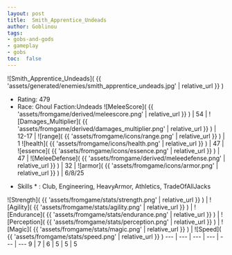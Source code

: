 ```yaml
---
layout: post
title:  Smith_Apprentice_Undeads
author: Goblinou
tags:
- gobs-and-gods
- gameplay
- gobs
toc:  false
---
```


![Smith_Apprentice_Undeads]( {{ 'assets/generated/enemies/smith_apprentice_undeads.jpg' | relative_url }} )
- Rating: 479
- Race: Ghoul  Faction:Undeads
![MeleeScore]( {{ 'assets/fromgame/derived/meleescore.png' | relative_url }} ) | 54 | ![Damages_Multiplier]( {{ 'assets/fromgame/derived/damages_multiplier.png' | relative_url }} ) | 12-17 | ![range]( {{ 'assets/fromgame/icons/range.png' | relative_url }} ) | 1
![health]( {{ 'assets/fromgame/icons/health.png' | relative_url }} ) | 47 | ![essence]( {{ 'assets/fromgame/icons/essence.png' | relative_url }} ) | 47 | ![MeleeDefense]( {{ 'assets/fromgame/derived/meleedefense.png' | relative_url }} ) | 32 | ![armor]( {{ 'assets/fromgame/icons/armor.png' | relative_url }} ) | 6/8/25
* Skills * : Club, Engineering, HeavyArmor, Athletics, TradeOfAllJacks

![Strength]( {{ 'assets/fromgame/stats/strength.png' | relative_url }} ) | ![Agility]( {{ 'assets/fromgame/stats/agility.png' | relative_url }} ) | ![Endurance]( {{ 'assets/fromgame/stats/endurance.png' | relative_url }} ) | ![Perception]( {{ 'assets/fromgame/stats/perception.png' | relative_url }} ) | ![Magic]( {{ 'assets/fromgame/stats/magic.png' | relative_url }} ) | ![Speed]( {{ 'assets/fromgame/stats/speed.png' | relative_url }} )
--- | --- | --- | --- | --- | ---
9 | 7 | 6 | 5 | 5 | 5
